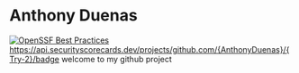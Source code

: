 # Anthony Duenas 
[![OpenSSF Best Practices](https://www.bestpractices.dev/projects/10266/badge)](https://www.bestpractices.dev/projects/10266)
https://api.securityscorecards.dev/projects/github.com/{AnthonyDuenas}/{Try-2}/badge
welcome to my github project
